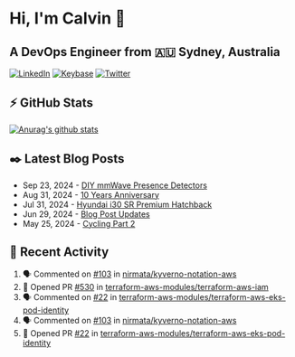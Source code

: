 # Hi, I'm Calvin 🍭
## A DevOps Engineer from 🇦🇺 Sydney, Australia</h3>

[![LinkedIn](https://img.shields.io/badge/-c–bui-0077B5?style=flat-square&labelColor=0077B5&logo=LinkedIn&logoColor=white)](https://www.linkedin.com/in/c-bui/)
[![Keybase](https://img.shields.io/badge/-calvinbui-ff6f21?style=flat-square&labelColor=ff6f21&logo=Keybase&logoColor=white)](https://keybase.io/calvinbui)
[![Twitter](https://img.shields.io/badge/-ASAPCalvin-1DA1F2?style=flat-square&labelColor=1DA1F2&logo=Twitter&logoColor=white)](https://twitter.com/ASAPCalvin)

<!-- https://github.com/rishavanand/github-profilinator -->
## ⚡ GitHub Stats
[![Anurag's github stats](https://github-readme-stats.vercel.app/api?username=calvinbui&count_private=true&hide_title=true)](https://github.com/anuraghazra/github-readme-stats)

<!-- https://github.com/gautamkrishnar/blog-post-workflow -->
## ✒️ Latest Blog Posts

<!-- BLOG-POST-LIST:START -->
- Sep 23, 2024 - [DIY mmWave Presence Detectors](https://calvin.me/diy-mmwave-presence-detectors)
- Aug 31, 2024 - [10 Years Anniversary](https://calvin.me/10-years-anniversary)
- Jul 31, 2024 - [Hyundai i30 SR Premium Hatchback](https://calvin.me/hyundai-i30-sr-premium-hatchback)
- Jun 29, 2024 - [Blog Post Updates](https://calvin.me/blog-post-updates)
- May 25, 2024 - [Cycling Part 2](https://calvin.me/cycling-part-2)

<!-- BLOG-POST-LIST:END -->

## 🏃‍ Recent Activity

<!--START_SECTION:activity-->
1. 🗣 Commented on [#103](https://github.com/nirmata/kyverno-notation-aws/issues/103#issuecomment-2428030812) in [nirmata/kyverno-notation-aws](https://github.com/nirmata/kyverno-notation-aws)
2. 💪 Opened PR [#530](https://github.com/terraform-aws-modules/terraform-aws-iam/pull/530) in [terraform-aws-modules/terraform-aws-iam](https://github.com/terraform-aws-modules/terraform-aws-iam)
3. 🗣 Commented on [#22](https://github.com/terraform-aws-modules/terraform-aws-eks-pod-identity/pull/22#issuecomment-2427898668) in [terraform-aws-modules/terraform-aws-eks-pod-identity](https://github.com/terraform-aws-modules/terraform-aws-eks-pod-identity)
4. 🗣 Commented on [#103](https://github.com/nirmata/kyverno-notation-aws/issues/103#issuecomment-2425584177) in [nirmata/kyverno-notation-aws](https://github.com/nirmata/kyverno-notation-aws)
5. 💪 Opened PR [#22](https://github.com/terraform-aws-modules/terraform-aws-eks-pod-identity/pull/22) in [terraform-aws-modules/terraform-aws-eks-pod-identity](https://github.com/terraform-aws-modules/terraform-aws-eks-pod-identity)
<!--END_SECTION:activity-->
